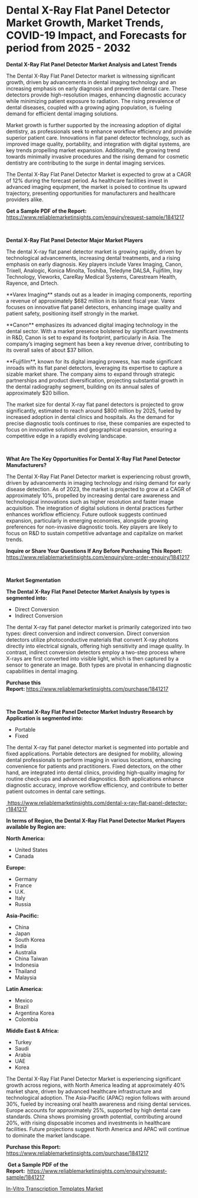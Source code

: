 <p><h1>Dental X-Ray Flat Panel Detector Market Growth, Market Trends, COVID-19 Impact, and Forecasts for period from 2025 - 2032</h1></p><p><strong>Dental X-Ray Flat Panel Detector Market Analysis and Latest Trends</strong></p>
<p><p>The Dental X-Ray Flat Panel Detector market is witnessing significant growth, driven by advancements in dental imaging technology and an increasing emphasis on early diagnosis and preventive dental care. These detectors provide high-resolution images, enhancing diagnostic accuracy while minimizing patient exposure to radiation. The rising prevalence of dental diseases, coupled with a growing aging population, is fueling demand for efficient dental imaging solutions.</p><p>Market growth is further supported by the increasing adoption of digital dentistry, as professionals seek to enhance workflow efficiency and provide superior patient care. Innovations in flat panel detector technology, such as improved image quality, portability, and integration with digital systems, are key trends propelling market expansion. Additionally, the growing trend towards minimally invasive procedures and the rising demand for cosmetic dentistry are contributing to the surge in dental imaging services.</p><p>The Dental X-Ray Flat Panel Detector Market is expected to grow at a CAGR of 12% during the forecast period. As healthcare facilities invest in advanced imaging equipment, the market is poised to continue its upward trajectory, presenting opportunities for manufacturers and healthcare providers alike.</p></p>
<p><strong>Get a Sample PDF of the Report:&nbsp;</strong> <a href="https://www.reliablemarketinsights.com/enquiry/request-sample/1841217?utm_campaign=3277&utm_medium=2&utm_source=Github&utm_content=ia&utm_term=05032025&utm_id=dental-x-ray-flat-panel-detector">https://www.reliablemarketinsights.com/enquiry/request-sample/1841217</a></p>
<p>&nbsp;</p>
<p><strong>Dental X-Ray Flat Panel Detector Major Market Players</strong></p>
<p><p>The dental X-ray flat panel detector market is growing rapidly, driven by technological advancements, increasing dental treatments, and a rising emphasis on early diagnosis. Key players include Varex Imaging, Canon, Trixell, Analogic, Konica Minolta, Toshiba, Teledyne DALSA, Fujifilm, Iray Technology, Vieworks, CareRay Medical Systems, Carestream Health, Rayence, and Drtech.</p><p>**Varex Imaging** stands out as a leader in imaging components, reporting a revenue of approximately $682 million in its latest fiscal year. Varex focuses on innovative flat panel detectors, enhancing image quality and patient safety, positioning itself strongly in the market.</p><p>**Canon** emphasizes its advanced digital imaging technology in the dental sector. With a market presence bolstered by significant investments in R&D, Canon is set to expand its footprint, particularly in Asia. The company’s imaging segment has been a key revenue driver, contributing to its overall sales of about $37 billion.</p><p>**Fujifilm**, known for its digital imaging prowess, has made significant inroads with its flat panel detectors, leveraging its expertise to capture a sizable market share. The company aims to expand through strategic partnerships and product diversification, projecting substantial growth in the dental radiography segment, building on its annual sales of approximately $20 billion.</p><p>The market size for dental X-ray flat panel detectors is projected to grow significantly, estimated to reach around $800 million by 2025, fueled by increased adoption in dental clinics and hospitals. As the demand for precise diagnostic tools continues to rise, these companies are expected to focus on innovative solutions and geographical expansion, ensuring a competitive edge in a rapidly evolving landscape.</p></p>
<p>&nbsp;</p>
<p><strong>What Are The Key Opportunities For Dental X-Ray Flat Panel Detector Manufacturers?</strong></p>
<p><p>The Dental X-Ray Flat Panel Detector market is experiencing robust growth, driven by advancements in imaging technology and rising demand for early disease detection. As of 2023, the market is projected to grow at a CAGR of approximately 10%, propelled by increasing dental care awareness and technological innovations such as higher resolution and faster image acquisition. The integration of digital solutions in dental practices further enhances workflow efficiency. Future outlook suggests continued expansion, particularly in emerging economies, alongside growing preferences for non-invasive diagnostic tools. Key players are likely to focus on R&D to sustain competitive advantage and capitalize on market trends.</p></p>
<p><strong>Inquire or Share Your Questions If Any Before Purchasing This Report:</strong> <a href="https://www.reliablemarketinsights.com/enquiry/pre-order-enquiry/1841217?utm_campaign=3277&utm_medium=2&utm_source=Github&utm_content=ia&utm_term=05032025&utm_id=dental-x-ray-flat-panel-detector">https://www.reliablemarketinsights.com/enquiry/pre-order-enquiry/1841217</a></p>
<p>&nbsp;</p>
<p><strong>Market Segmentation</strong></p>
<p><strong>The Dental X-Ray Flat Panel Detector Market Analysis by types is segmented into:</strong></p>
<p><ul><li>Direct Conversion</li><li>Indirect Conversion</li></ul></p>
<p><p>The dental X-ray flat panel detector market is primarily categorized into two types: direct conversion and indirect conversion. Direct conversion detectors utilize photoconductive materials that convert X-ray photons directly into electrical signals, offering high sensitivity and image quality. In contrast, indirect conversion detectors employ a two-step process where X-rays are first converted into visible light, which is then captured by a sensor to generate an image. Both types are pivotal in enhancing diagnostic capabilities in dental imaging.</p></p>
<p><strong>Purchase this Report:&nbsp;</strong><a href="https://www.reliablemarketinsights.com/purchase/1841217?utm_campaign=3277&utm_medium=2&utm_source=Github&utm_content=ia&utm_term=05032025&utm_id=dental-x-ray-flat-panel-detector">https://www.reliablemarketinsights.com/purchase/1841217</a></p>
<p>&nbsp;</p>
<p><strong>The Dental X-Ray Flat Panel Detector Market Industry Research by Application is segmented into:</strong></p>
<p><ul><li>Portable</li><li>Fixed</li></ul></p>
<p><p>The dental X-ray flat panel detector market is segmented into portable and fixed applications. Portable detectors are designed for mobility, allowing dental professionals to perform imaging in various locations, enhancing convenience for patients and practitioners. Fixed detectors, on the other hand, are integrated into dental clinics, providing high-quality imaging for routine check-ups and advanced diagnostics. Both applications enhance diagnostic accuracy, improve workflow efficiency, and contribute to better patient outcomes in dental care settings.</p></p>
<p><a href="https://www.reliablemarketinsights.com/dental-x-ray-flat-panel-detector-r1841217?utm_campaign=3277&utm_medium=2&utm_source=Github&utm_content=ia&utm_term=05032025&utm_id=dental-x-ray-flat-panel-detector">&nbsp;https://www.reliablemarketinsights.com/dental-x-ray-flat-panel-detector-r1841217</a></p>
<p><strong>In terms of Region, the Dental X-Ray Flat Panel Detector Market Players available by Region are:</strong></p>
<p>
    <p> <strong> North America: </strong>
        <ul>
            <li>United States</li>
            <li>Canada</li>
        </ul>
        </p> 
    <p> <strong> Europe: </strong>
        <ul>
            <li>Germany</li>
            <li>France</li>
            <li>U.K.</li>
            <li>Italy</li>
            <li>Russia</li>
        </ul>
        </p> 
    <p> <strong> Asia-Pacific: </strong>
        <ul>
            <li>China</li>
            <li>Japan</li>
            <li>South Korea</li>
            <li>India</li>
            <li>Australia</li>
            <li>China Taiwan</li>
            <li>Indonesia</li>
            <li>Thailand</li>
            <li>Malaysia</li>
        </ul>
        </p> 
    <p> <strong> Latin America: </strong>
        <ul>
            <li>Mexico</li>
            <li>Brazil</li>
            <li>Argentina Korea</li>
            <li>Colombia</li>
        </ul>
        </p> 
    <p> <strong> Middle East & Africa: </strong>
        <ul>
            <li>Turkey</li>
            <li>Saudi</li>
            <li>Arabia</li>
            <li>UAE</li>
            <li>Korea</li>
        </ul>
    </p>
    </p>
<p><p>The Dental X-Ray Flat Panel Detector Market is experiencing significant growth across regions, with North America leading at approximately 40% market share, driven by advanced healthcare infrastructure and technological adoption. The Asia-Pacific (APAC) region follows with around 30%, fueled by increasing oral health awareness and rising dental services. Europe accounts for approximately 25%, supported by high dental care standards. China shows promising growth potential, contributing around 20%, with rising disposable incomes and investments in healthcare facilities. Future projections suggest North America and APAC will continue to dominate the market landscape.</p></p>
<p><strong>Purchase this Report: </strong><a href="https://www.reliablemarketinsights.com/purchase/1841217?utm_campaign=3277&utm_medium=2&utm_source=Github&utm_content=ia&utm_term=05032025&utm_id=dental-x-ray-flat-panel-detector">https://www.reliablemarketinsights.com/purchase/1841217</a></p>
<p>&nbsp;<strong>Get a Sample PDF of the Report:&nbsp;&nbsp;</strong><a href="https://www.reliablemarketinsights.com/enquiry/request-sample/1841217?utm_campaign=3277&utm_medium=2&utm_source=Github&utm_content=ia&utm_term=05032025&utm_id=dental-x-ray-flat-panel-detector">https://www.reliablemarketinsights.com/enquiry/request-sample/1841217</a></p>
<p><strong></strong></p>
<p><p><a href="https://github.com/ziwersekos/Market-Research-Report-List-1/blob/main/in-vitro-transcription-templates-market.md?utm_campaign=3277&utm_medium=2&utm_source=Github&utm_content=ia&utm_term=05032025&utm_id=dental-x-ray-flat-panel-detector">In-Vitro Transcription Templates Market</a></p></p>